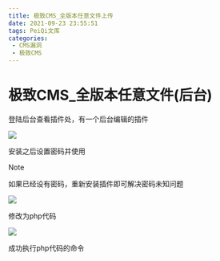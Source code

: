 ```yaml
---
title: 极致CMS_全版本任意文件上传
date: 2021-09-23 23:55:51
tags: PeiQi文库
categories:
 - CMS漏洞
 - 极致CMS
---
```


# 极致CMS_全版本任意文件(后台)

登陆后台查看插件处，有一个后台编辑的插件

![](/img/20210924015415806735.jpg)

安装之后设置密码并使用

> [!NOTE]
>
> 如果已经设有密码，重新安装插件即可解决密码未知问题

![](/img/20210924015416141159.jpg)

修改为php代码

![](/img/20210924015416343616.jpg)

成功执行php代码的命令

